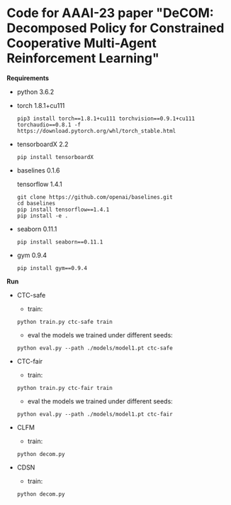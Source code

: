 # Code for AAAI-23 paper "DeCOM: Decomposed Policy for Constrained Cooperative Multi-Agent Reinforcement Learning"

**Requirements**

+ python 3.6.2

+ torch 1.8.1+cu111

  ```
  pip3 install torch==1.8.1+cu111 torchvision==0.9.1+cu111 torchaudio==0.8.1 -f https://download.pytorch.org/whl/torch_stable.html
  ```

+ tensorboardX 2.2

  ```
  pip install tensorboardX
  ```

+ baselines 0.1.6

  tensorflow 1.4.1

  ```
  git clone https://github.com/openai/baselines.git
  cd baselines
  pip install tensorflow==1.4.1
  pip install -e .
  ```

+ seaborn 0.11.1

  ```
  pip install seaborn==0.11.1
  ```

+ gym 0.9.4

  ```	
  pip install gym==0.9.4
  ```



**Run**

+ CTC-safe

  + train:

  ```
  python train.py ctc-safe train
  ```

  + eval the models we trained under different seeds:

  ```
  python eval.py --path ./models/model1.pt ctc-safe
  ```  

+ CTC-fair

  + train:

  ```
  python train.py ctc-fair train
  ```

  + eval the models we trained under different seeds:

  ```
  python eval.py --path ./models/model1.pt ctc-fair
  ```  

+ CLFM

  + train:

  ```
  python decom.py
  ```
  
+ CDSN

  + train:

  ```
  python decom.py
  ```


